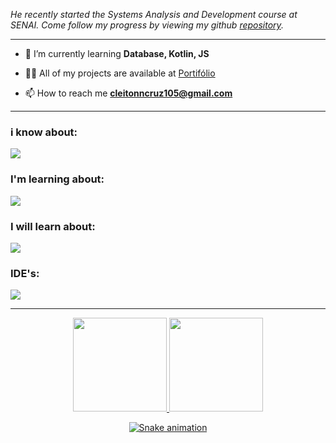 <img src="https://readme-typing-svg.herokuapp.com/?lines=+Ol%C3%A1%2C%20bem%20vindo(a)%20ao%20meu%20github!;%20Estou%20me%20desenvolvendo%20como%20um:;%20Full%20Stack%20Developer;%20Fa%C3%A7o%20ADS%20no%20SENAI;Finalizo%20em%2012/23;&font=Anton&left=true&width=650&height=120&color=000&vCenter=true&size=45%22" alt=""/>

_He recently started the Systems Analysis and Development course at SENAI. 
Come follow my progress by viewing my github [repository](https://github.com/Cotilen)._

---

- 🌱 I’m currently learning **Database, Kotlin, JS**

- 👨‍💻 All of my projects are available at [Portifólio](https://cleiton-beep.github.io/portifolio/)

- 📫 How to reach me **cleitonncruz105@gmail.com**

---

<p align="center">
<h3>i know about:</h3>
  <a href="https://skillicons.dev">
    <img src="https://skillicons.dev/icons?i=html,css,figma,java,azure,linux,git,github&theme=dark" />
  </a>
</p>

<p align="center">
<h3>I'm learning about:</h3>
  <a href="https://skillicons.dev">
    <img src="https://skillicons.dev/icons?i=kotlin,mysql,nodejs,js&theme=dark" />
  </a>
</p>
<p align="center">
<h3>I will learn about:</h3>
  <a href="https://skillicons.dev">
    <img src="https://skillicons.dev/icons?i=swift&theme=dark" />
  </a>
</p>
<p align="center">
<h3>IDE's:</h3>
  <a href="https://skillicons.dev">
    <img src="https://skillicons.dev/icons?i=eclipse,vscode,androidstudio&theme=dark" />
  </a>
</p>

 ---
 
<div align="center">
  <a href="https://github.com/Cotilen">
  <img height="150em" src="https://github-readme-stats.vercel.app/api?username=cotilen&show_icons=true&theme=radical"/>
  <img height="150em" src="https://github-readme-stats.vercel.app/api/top-langs/?username=COTILEN&layout=compact&langs_count=7&theme=radical"/>
</div>

<div align="center">

  ![Snake animation](https://github.com/cotilen/cotilen/blob/output/github-contribution-grid-snake.svg)

</div>
</div>

